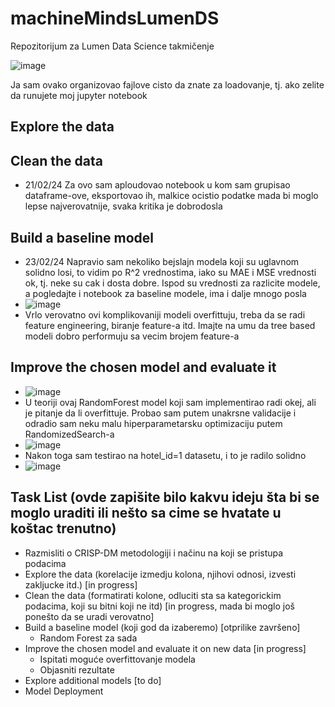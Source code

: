 # machineMindsLumenDS
Repozitorijum za Lumen Data Science takmičenje

![image](https://github.com/pipstur/machineMindsLumenDS/assets/95634547/5ca94319-a7c0-4e4b-8165-6c29a22691e9)

Ja sam ovako organizovao fajlove cisto da znate za loadovanje, tj. ako zelite da runujete moj jupyter notebook

## Explore the data 
## Clean the data 
- 21/02/24 Za ovo sam aploudovao notebook u kom sam grupisao dataframe-ove, eksportovao ih, malkice ocistio podatke mada bi moglo lepse najverovatnije, svaka kritika je dobrodosla
## Build a baseline model
- 23/02/24 Napravio sam nekoliko bejslajn modela koji su uglavnom solidno losi, to vidim po R^2 vrednostima, iako su MAE i MSE vrednosti ok, tj. neke su cak i dosta dobre. Ispod su vrednosti za razlicite modele, a pogledajte i notebook za baseline modele, ima i dalje mnogo posla
- ![image](https://github.com/pipstur/machineMindsLumenDS/assets/95634547/3d1fe3a5-485d-432f-85da-0e46be8abc6e)
- Vrlo verovatno ovi komplikovaniji modeli overfittuju, treba da se radi feature engineering, biranje feature-a itd. Imajte na umu da tree based modeli dobro performuju sa vecim brojem feature-a 

## Improve the chosen model and evaluate it
- ![image](https://github.com/pipstur/machineMindsLumenDS/assets/95634547/ad2fdead-463c-4c9a-948d-9ada52f00f9e)
- U teoriji ovaj RandomForest model koji sam implementirao radi okej, ali je pitanje da li overfittuje. Probao sam putem unakrsne validacije i odradio sam neku malu hiperparametarsku optimizaciju putem RandomizedSearch-a
- ![image](https://github.com/pipstur/machineMindsLumenDS/assets/95634547/67e0b836-8c40-47f2-b863-82f797dc6ad8)
- Nakon toga sam testirao na hotel_id=1 datasetu, i to je radilo solidno
- ![image](https://github.com/pipstur/machineMindsLumenDS/assets/95634547/04917d02-3a0c-4780-a92e-cebe03a0fdee)

## Task List (ovde zapišite bilo kakvu ideju šta bi se moglo uraditi ili nešto sa cime se hvatate u koštac trenutno)
- Razmisliti o CRISP-DM metodologiji i načinu na koji se pristupa podacima
- Explore the data (korelacije izmedju kolona, njihovi odnosi, izvesti zakljucke itd.) [in progress]
- Clean the data (formatirati kolone, odluciti sta sa kategorickim podacima, koji su bitni koji ne itd) [in progress, mada bi moglo još ponešto da se uradi verovatno]
- Build a baseline model (koji god da izaberemo) [otprilike završeno]
  - Random Forest za sada
- Improve the chosen model and evaluate it on new data [in progress]
  - Ispitati moguće overfittovanje modela
  - Objasniti rezultate
- Explore additional models [to do]
- Model Deployment

